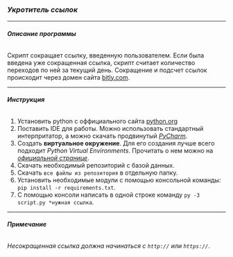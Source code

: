 ### *Укротитель ссылок*

___

###### **Описание программы**

Скрипт сокращает ссылку, введенную пользователем. 
Если была введена уже сокращенная ссылка, скрипт считает количество переходов по ней за текущий день.
Сокращение и подсчет ссылок происходит через домен сайта [bitly.com](bitly.com).

___________________________
###### **Инструкция**
1. Установить python с оффициального сайта [python.org](python.org)
2. Поставить IDE для работы. Можно использовать стандартный интерпритатор, а можно скачать продвинутый [_PyCharm_](https://www.jetbrains.com/pycharm/).
3. Создать __виртуальное окружение__. Для его создания лучше всего подходит _Python Virtual Environments_. Прочитать о нем можно на [_официальной странице_](https://www.python.org/dev/peps/pep-0405/).
4. Скачать необходимый репозиторий с базой данных.
5. Скачать `все файлы из репозитория` в отдельную папку.
6. Установить необходимые модули с помощью консольной команды:
`pip install -r requirements.txt`. 
7. С помощью консоли написать в одной строке команду `py -3 script.py *нужная ссылка`.

___________________________
###### **Примечание**
_Несокращенная ссылка должна начинаться с `http://` или `https://`_.
